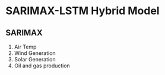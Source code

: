 # SARIMAX-LSTM Hybrid Model


## SARIMAX
1. Air Temp
2. Wind Generation
3. Solar Generation
4. Oil and gas production